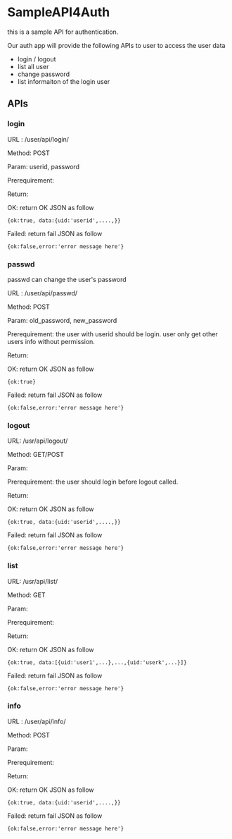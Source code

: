 # SampleAPI4Auth

this is a sample API for authentication. 

Our auth app will provide the following APIs to user to access the user data 

- login / logout
- list all user 
- change password 
- list informaiton of the login user 

## APIs

### login

URL : /user/api/login/ 

Method: POST

Param:  userid, password 

Prerequirement: 

Return: 

OK: return OK JSON as follow 

`{ok:true, data:{uid:'userid',....,}}`

Failed: return fail JSON as follow 

`{ok:false,error:'error message here'}`

### passwd

passwd can change the user's password 

URL : /user/api/passwd/ 

Method: POST

Param:  old_password, new_password

Prerequirement:  the user with userid should be login. user only get other users info without permission. 

Return: 

OK: return OK JSON as follow 

`{ok:true}`

Failed: return fail JSON as follow 

`{ok:false,error:'error message here'}`

### logout

URL: /usr/api/logout/

Method: GET/POST

Param: 

Prerequirement:  the user should login before logout called. 

Return:

OK: return OK JSON as follow 

`{ok:true, data:{uid:'userid',....,}}`

Failed: return fail JSON as follow 

`{ok:false,error:'error message here'}`

### list

URL: /usr/api/list/

Method: GET

Param: 

Prerequirement: 

Return:

OK: return OK JSON as follow 

`{ok:true, data:[{uid:'user1',...},...,{uid:'userk',...}]}`

Failed: return fail JSON as follow 

`{ok:false,error:'error message here'}`

### info

URL : /user/api/info/ 

Method: POST

Param:  

Prerequirement:  

Return: 

OK: return OK JSON as follow 

`{ok:true, data:{uid:'userid',....,}}`

Failed: return fail JSON as follow 

`{ok:false,error:'error message here'}`

